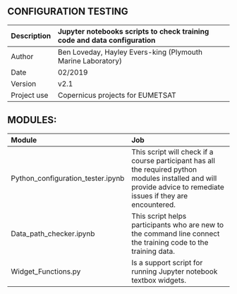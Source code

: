 **CONFIGURATION TESTING**
---
|Description	| Jupyter notebooks scripts to check training code and data configuration |
| :-------------| :----------------------------------------------------------- |
|Author		| Ben Loveday, Hayley Evers-king (Plymouth Marine Laboratory) |
|Date		| 02/2019 |
|Version	| v2.1 |
|Project use	| Copernicus projects for EUMETSAT | 

**MODULES:**
---
| Module                               | Job                                       |
| :----------------------------------- | :---------------------------------------- |
|Python_configuration_tester.ipynb      |	This script will check if a course participant has all the required python modules installed and will provide advice to remediate issues if they are encountered.          |
|Data_path_checker.ipynb |	This script helps participants who are new to the command line connect the training code to the training data. |
|Widget_Functions.py |	Is a support script for running Jupyter notebook textbox widgets. |
